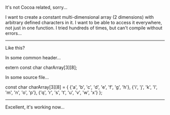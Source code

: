 It's not Cocoa related, sorry...

I want to create a constant multi-dimensional array (2 dimensions) with arbitrary defined characters in it. I want to be able to access it everywhere, not just in one function. I tried hundreds of times, but can't compile without errors...

----
Like this?

In some common header...

    
extern const char charArray[3][8];


In some source file...

    
const char charArray[3][8] = {
{'a', 'b', 'c', 'd', 'e', 'f', 'g', 'h'},
{'i', 'j', 'k', 'l', 'm', 'n', 'o', 'p'},
{'q', 'r', 's', 't', 'u', 'v', 'w', 'x'}
};


----
Excellent, it's working now...